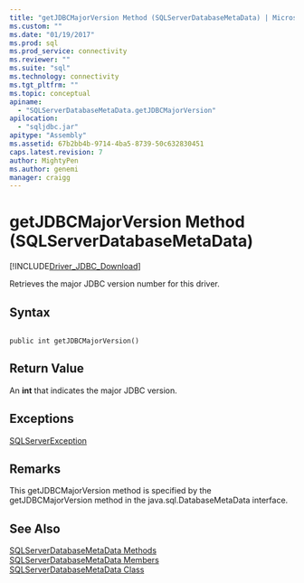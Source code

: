 ```yaml
---
title: "getJDBCMajorVersion Method (SQLServerDatabaseMetaData) | Microsoft Docs"
ms.custom: ""
ms.date: "01/19/2017"
ms.prod: sql
ms.prod_service: connectivity
ms.reviewer: ""
ms.suite: "sql"
ms.technology: connectivity
ms.tgt_pltfrm: ""
ms.topic: conceptual
apiname: 
  - "SQLServerDatabaseMetaData.getJDBCMajorVersion"
apilocation: 
  - "sqljdbc.jar"
apitype: "Assembly"
ms.assetid: 67b2bb4b-9714-4ba5-8739-50c632830451
caps.latest.revision: 7
author: MightyPen
ms.author: genemi
manager: craigg
---
```

# getJDBCMajorVersion Method (SQLServerDatabaseMetaData)
[!INCLUDE[Driver_JDBC_Download](../../../includes/driver_jdbc_download.md)]

  Retrieves the major JDBC version number for this driver.  
  
## Syntax  
  
```  
  
public int getJDBCMajorVersion()  
```  
  
## Return Value  
 An **int** that indicates the major JDBC version.  
  
## Exceptions  
 [SQLServerException](../../../connect/jdbc/reference/sqlserverexception-class.md)  
  
## Remarks  
 This getJDBCMajorVersion method is specified by the getJDBCMajorVersion method in the java.sql.DatabaseMetaData interface.  
  
## See Also  
 [SQLServerDatabaseMetaData Methods](../../../connect/jdbc/reference/sqlserverdatabasemetadata-methods.md)   
 [SQLServerDatabaseMetaData Members](../../../connect/jdbc/reference/sqlserverdatabasemetadata-members.md)   
 [SQLServerDatabaseMetaData Class](../../../connect/jdbc/reference/sqlserverdatabasemetadata-class.md)  
  
  
